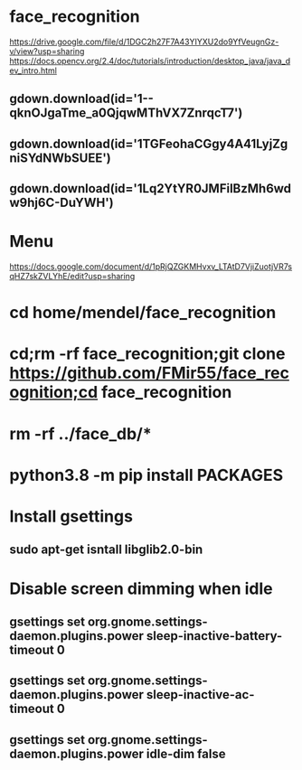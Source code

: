 # face_recognition
https://drive.google.com/file/d/1DGC2h27F7A43YIYXU2do9YfVeugnGz-v/view?usp=sharing
https://docs.opencv.org/2.4/doc/tutorials/introduction/desktop_java/java_dev_intro.html

## gdown.download(id='1--qknOJgaTme_a0QjqwMThVX7ZnrqcT7')
## gdown.download(id='1TGFeohaCGgy4A41LyjZgniSYdNWbSUEE')
## gdown.download(id='1Lq2YtYR0JMFilBzMh6wdw9hj6C-DuYWH')

# Menu
https://docs.google.com/document/d/1pRjQZGKMHvxv_LTAtD7VjiZuotjVR7sqHZ7skZVLYhE/edit?usp=sharing

# cd home/mendel/face_recognition
# cd;rm -rf face_recognition;git clone https://github.com/FMir55/face_recognition;cd face_recognition
# rm -rf ../face_db/*

# python3.8 -m pip install PACKAGES

# Install gsettings
## sudo apt-get isntall libglib2.0-bin

# Disable screen dimming when idle
## gsettings set org.gnome.settings-daemon.plugins.power sleep-inactive-battery-timeout 0
## gsettings set org.gnome.settings-daemon.plugins.power sleep-inactive-ac-timeout 0
## gsettings set org.gnome.settings-daemon.plugins.power idle-dim false
